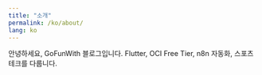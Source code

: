 ```yaml
---
title: "소개"
permalink: /ko/about/
lang: ko
---
```

<p>안녕하세요, GoFunWith 블로그입니다. Flutter, OCI Free Tier, n8n 자동화, 스포츠테크를 다룹니다.</p>
